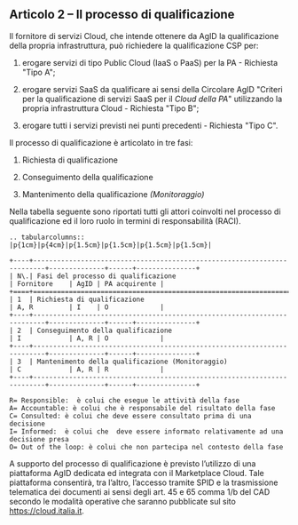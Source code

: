 ## Articolo 2 – Il processo di qualificazione

Il fornitore di servizi Cloud, che intende ottenere da AgID la qualificazione della propria 
infrastruttura, può richiedere la qualificazione CSP per:

1. erogare servizi di tipo Public Cloud (IaaS o PaaS) per la PA - Richiesta "Tipo A";

2. erogare servizi SaaS da qualificare ai sensi della Circolare AgID "Criteri per la
qualificazione di servizi SaaS per il *Cloud della PA*" utilizzando la propria infrastruttura 
Cloud - Richiesta "Tipo B";
  
3. erogare tutti i servizi previsti nei punti precedenti - Richiesta "Tipo C".

Il processo di qualificazione è articolato in tre fasi:

1. Richiesta di qualificazione

2. Conseguimento della qualificazione

3. Mantenimento della qualificazione *(Monitoraggio)*

Nella tabella seguente sono riportati tutti gli attori coinvolti nel processo
di qualificazione ed il loro ruolo in termini di responsabilità (RACI). 

```eval_rst
.. tabularcolumns:: |p{1cm}|p{4cm}|p{1.5cm}|p{1.5cm}|p{1.5cm}|p{1.5cm}|

+----+-------------------------------------------------------------------------+--------------+------+---------------+
| N\.| Fasi del processo di qualificazione                                     | Fornitore    | AgID | PA acquirente |
+====+=========================================================================+==============+======+===============+
| 1  | Richiesta di qualificazione                                             | A, R         | I    | O             |
+----+-------------------------------------------------------------------------+--------------+------+---------------+
| 2  | Conseguimento della qualificazione                                      | I            | A, R | O             |
+----+-------------------------------------------------------------------------+--------------+------+---------------+
| 3  | Mantenimento della qualificazione (Monitoraggio)                        | C            | A, R | R             |
+----+-------------------------------------------------------------------------+--------------+------+---------------+
```

```
R= Responsible:  è colui che esegue le attività della fase
A= Accountable: è colui che è responsabile del risultato della fase
C= Consulted: è colui che deve essere consultato prima di una decisione
I= Informed:  è colui che  deve essere informato relativamente ad una decisione presa
O= Out of the loop: è colui che non partecipa nel contesto della fase
```

A supporto del processo di qualificazione è previsto l’utilizzo di una
piattaforma AgID dedicata ed integrata con il Marketplace Cloud. 
Tale piattaforma consentirà, tra l’altro, l’accesso tramite
SPID e la trasmissione telematica dei documenti ai sensi degli art. 45 e 65
comma 1/b del CAD secondo le modalità operative che saranno pubblicate sul sito https://cloud.italia.it.

